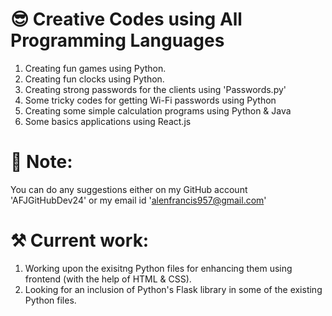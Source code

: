 # 😎 Creative Codes using All Programming Languages
1. Creating fun games using Python.
2. Creating fun clocks using Python.
3. Creating strong passwords for the clients using 'Passwords.py'
4. Some tricky codes for getting Wi-Fi passwords using Python
5. Creating some simple calculation programs using Python & Java
6. Some basics applications using React.js

# 📝 Note: 
You can do any suggestions either on my GitHub account 'AFJGitHubDev24' or my email id 'alenfrancis957@gmail.com'

# ⚒️ Current work:
1. Working upon the exisitng Python files for enhancing them using frontend (with the help of HTML & CSS).
2. Looking for an inclusion of Python's Flask library in some of the existing Python files.
